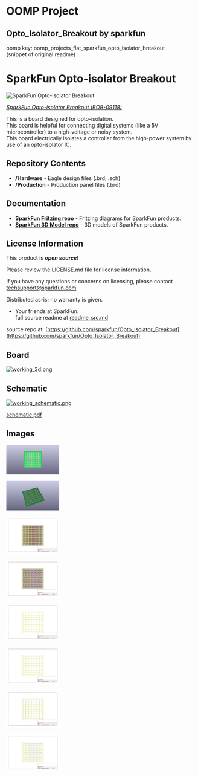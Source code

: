 # OOMP Project  
## Opto_Isolator_Breakout  by sparkfun  
  
oomp key: oomp_projects_flat_sparkfun_opto_isolator_breakout  
(snippet of original readme)  
  
SparkFun Opto-isolator Breakout   
===============================  
  
![SparkFun Opto-isolator Breakout ](https://cdn.sparkfun.com//assets/parts/2/5/2/2/09118-02.jpg)  
  
[*SparkFun Opto-isolator Breakout  (BOB-09118)*](https://www.sparkfun.com/products/9118)  
  
This is a board designed for opto-isolation.   
This board is helpful for connecting digital systems (like a 5V microcontroller) to a high-voltage or noisy system.   
This board electrically isolates a controller from the high-power system by use of an opto-isolator IC.  
  
Repository Contents  
-------------------  
  
* **/Hardware** - Eagle design files (.brd, .sch)  
* **/Production** - Production panel files (.brd)  
  
Documentation  
--------------  
* **[SparkFun Fritzing repo](https://github.com/sparkfun/Fritzing_Parts)** - Fritzing diagrams for SparkFun products.  
* **[SparkFun 3D Model repo](https://github.com/sparkfun/3D_Models)** - 3D models of SparkFun products.   
  
  
License Information  
-------------------  
  
This product is _**open source**_!   
  
Please review the LICENSE.md file for license information.   
  
If you have any questions or concerns on licensing, please contact techsupport@sparkfun.com.  
  
Distributed as-is; no warranty is given.  
  
- Your friends at SparkFun.  
  full source readme at [readme_src.md](readme_src.md)  
  
source repo at: [https://github.com/sparkfun/Opto_Isolator_Breakout](https://github.com/sparkfun/Opto_Isolator_Breakout)  
## Board  
  
[![working_3d.png](working_3d_600.png)](working_3d.png)  
## Schematic  
  
[![working_schematic.png](working_schematic_600.png)](working_schematic.png)  
  
[schematic pdf](working_schematic.pdf)  
## Images  
  
[![working_3D_bottom.png](working_3D_bottom_140.png)](working_3D_bottom.png)  
  
[![working_3D_top.png](working_3D_top_140.png)](working_3D_top.png)  
  
[![working_assembly_page_01.png](working_assembly_page_01_140.png)](working_assembly_page_01.png)  
  
[![working_assembly_page_02.png](working_assembly_page_02_140.png)](working_assembly_page_02.png)  
  
[![working_assembly_page_03.png](working_assembly_page_03_140.png)](working_assembly_page_03.png)  
  
[![working_assembly_page_04.png](working_assembly_page_04_140.png)](working_assembly_page_04.png)  
  
[![working_assembly_page_05.png](working_assembly_page_05_140.png)](working_assembly_page_05.png)  
  
[![working_assembly_page_06.png](working_assembly_page_06_140.png)](working_assembly_page_06.png)  
